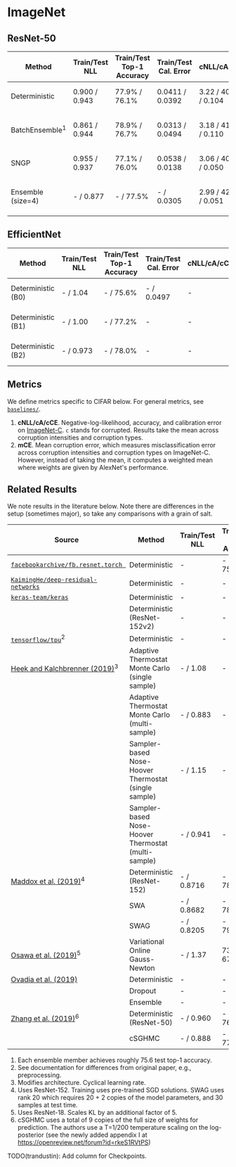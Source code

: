 # ImageNet

## ResNet-50

| Method | Train/Test NLL | Train/Test Top-1 Accuracy | Train/Test Cal. Error | cNLL/cA/cCE | mCE | Train Runtime (hours) | Test Runtime (ms/example)| # Parameters |
| ----------- | ----------- | ----------- | ----------- | ----------- | -----------| ----------- | ----------- | ----------- |
| Deterministic | 0.900 / 0.943 | 77.9% / 76.1% | 0.0411 / 0.0392 | 3.22 / 40.3% / 0.104 | 75.6% | 5 (32 TPUv3 cores) | 1.60 (32 TPUv2 cores) | 25.6M |
| BatchEnsemble<sup>1</sup> | 0.861 / 0.944 | 78.9% / 76.7% | 0.0313 / 0.0494 | 3.18 / 41.8% / 0.110 | 73.7% | 17.5 (32 TPUv2 cores) | 8.33 (32 TPUv2 cores) | 25.8M |
| SNGP | 0.955 / 0.937 | 77.1% / 76.0% | 0.0538 / 0.0138 | 3.06 / 40.9% / 0.050 | 75.0% | 5 (32 TPUv3 cores) | 1.74 (32 TPUv2 cores) | 25.6M |
| Ensemble (size=4) | - / 0.877 | - / 77.5% | - / 0.0305 | 2.99 / 42.1% / 0.051 | 73.3% | 17.5 (128 TPUv2 cores) | 6.40 (32 TPUv2 cores) | 102.4M |

## EfficientNet

| Method | Train/Test NLL | Train/Test Top-1 Accuracy | Train/Test Cal. Error | cNLL/cA/cCE | mCE | Train Runtime (hours) | # Parameters |
| ----------- | ----------- | ----------- | ----------- | ----------- | ----------- | ----------- | ----------- |
| Deterministic (B0) | - / 1.04 | - / 75.6% | - / 0.0497 | - | - | 5 (32 TPUv3 cores) | 5.3M |
| Deterministic (B1) | - / 1.00 | - / 77.2% | - | - | - | 6.5 (32 TPUv3 cores) | 7.8M |
| Deterministic (B2) | - / 0.973 | - / 78.0% | - | - | - | 9 (32 TPUv3 cores) | 9.2M |

## Metrics

We define metrics specific to CIFAR below. For general metrics, see [`baselines/`](https://github.com/google/edward2/tree/master/baselines).

1. __cNLL/cA/cCE__. Negative-log-likelihood, accuracy, and calibration error on [ImageNet-C](https://arxiv.org/abs/1903.12261). `c` stands for corrupted. Results take the mean across corruption intensities and corruption types.
2. __mCE__. Mean corruption error, which measures misclassification error across corruption intensities and corruption types on ImageNet-C. However, instead of taking the mean, it computes a weighted mean where weights are given by AlexNet's performance.

## Related Results

We note results in the literature below. Note there are differences in the setup
(sometimes major), so take any comparisons with a grain of salt.

| Source | Method | Train/Test NLL | Train/Test Top-1 Accuracy | Train/Test Top-5 Accuracy | Train Runtime (hours) | # Parameters |
| ----------- | ----------- | ----------- | ----------- | ----------- | ----------- | ----------- |
| [`facebookarchive/fb.resnet.torch `](https://github.com/facebookarchive/fb.resnet.torch ) | Deterministic | - | - / 75.99% | - / 92.98% | - | 25.6M |
| [`KaimingHe/deep-residual-networks`](https://github.com/KaimingHe/deep-residual-networks) | Deterministic | - | - / 75.3% | - | - | 25.6M |
| [`keras-team/keras`](https://keras.io/applications/#resnet) | Deterministic | - | - / 74.9% | - / 92.1% | - | 25.6M |
| | Deterministic (ResNet-152v2) | - | - / 78.0% | - / 94.2% | - | 60.3M |
| [`tensorflow/tpu`](https://github.com/tensorflow/tpu/tree/master/models/official/resnet)<sup>2</sup> | Deterministic | - | - / 76% | - | 17 (8 TPUv2) | 25.6M |
| [Heek and Kalchbrenner (2019)](https://arxiv.org/abs/1908.03491)<sup>3</sup> | Adaptive Thermostat Monte Carlo (single sample) | - / 1.08 | - / 74.2% | - | 1000 epochs (8 TPUv3 cores) | - |
| | Adaptive Thermostat Monte Carlo (multi-sample) | - / 0.883 | - / 77.5% | - | 1000 epochs (8 TPUv3 cores) | - |
| | Sampler-based Nose-Hoover Thermostat (single sample) | - / 1.15 | - / 73.1% | - | 1000 epochs (8 TPUv3 cores) | - |
| | Sampler-based Nose-Hoover Thermostat (multi-sample) | - / 0.941 | - / 76.4% | - | 1000 epochs (8 TPUv3 cores) | - |
| [Maddox et al. (2019)](https://arxiv.org/abs/1902.02476)<sup>4</sup> | Deterministic (ResNet-152) | - / 0.8716 | - / 78.39% | - | pretrained+10 epochs | 60.3M |
| | SWA | - / 0.8682 | - / 78.92% | - | pretrained+10 epochs | 60.3M |
| | SWAG | - / 0.8205 | - / 79.08% | - | pretrained+10 epochs | 1.33B |
| [Osawa et al. (2019)](https://arxiv.org/abs/1906.02506)<sup>5</sup>  | Variational Online Gauss-Newton | - / 1.37 | 73.87% / 67.38% | | 1.90 (128 P100 GPUs) | - |
| [Ovadia et al. (2019)](https://arxiv.org/abs/1906.02530) | Deterministic | - | - | - | - | - |
| | Dropout | - | - | - | - | - |
| | Ensemble | - | - | - | - | - |
| [Zhang et al. (2019)](https://openreview.net/forum?id=rkeS1RVtPS)<sup>6</sup> | Deterministic (ResNet-50) | - / 0.960 | - / 76.046% | - /  92.78% | 25.6M |
| | cSGHMC | - / 0.888 | - / 77.11% | - / 93.524% | 307.2M |

1. Each ensemble member achieves roughly 75.6 test top-1 accuracy.
2. See documentation for differences from original paper, e.g., preprocessing.
3. Modifies architecture. Cyclical learning rate.
4. Uses ResNet-152. Training uses pre-trained SGD solutions. SWAG uses rank 20 which requires 20 + 2 copies of the model parameters, and 30 samples at test time.
5. Uses ResNet-18. Scales KL by an additional factor of 5.
6. cSGHMC uses a total of 9 copies of the full size of weights for prediction. The authors use a T=1/200 temperature scaling on the log-posterior (see the newly added appendix I at https://openreview.net/forum?id=rkeS1RVtPS)

TODO(trandustin): Add column for Checkpoints.
